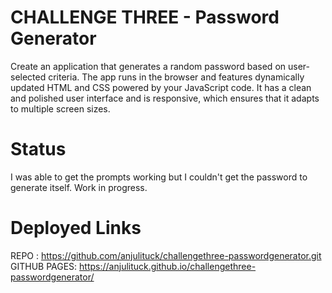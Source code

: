 # CHALLENGE THREE - Password Generator

Create an application that generates a random password based on user-selected criteria. The app runs in the browser and features dynamically updated HTML and CSS powered by your JavaScript code. It has a clean and polished user interface and is responsive, which ensures that it adapts to multiple screen sizes.

# Status 
 I was able to get the prompts working but I couldn't get the password to generate itself. Work in progress.

# Deployed Links 

REPO : https://github.com/anjulituck/challengethree-passwordgenerator.git
GITHUB PAGES: https://anjulituck.github.io/challengethree-passwordgenerator/